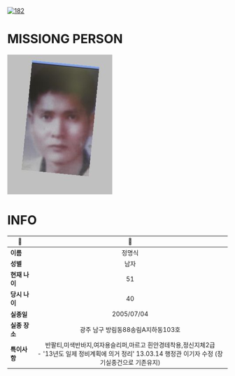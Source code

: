 [![182](https://img.shields.io/badge/%EC%8B%A4%EC%A2%85%EC%8B%A0%EA%B3%A0%EB%8A%94%20%EA%B5%AD%EB%B2%88%EC%97%86%EC%9D%B4-182-blue)](http://safe182.go.kr/index.do)

# MISSIONG PERSON

<img src="./missing_person.jpg">

# INFO

|🔑|💎|
|--|:--:|
|**이름**|정명식|
|**성별**|남자|
|**현재 나이**|51|
|**당시 나이**|40|
|**실종일**|2005/07/04|
|**실종 장소**|광주 남구 방림동88송림A지하동103호|
|**특이사항**|반팔티,미색반바지,여자용슬리퍼,마르고 흰안경테착용,정신지체2급</br>- '13년도 일제 정비계획에 의거 정리' 13.03.14 행정관 이기자 수정 (장기실종건으로 기존유지)|
